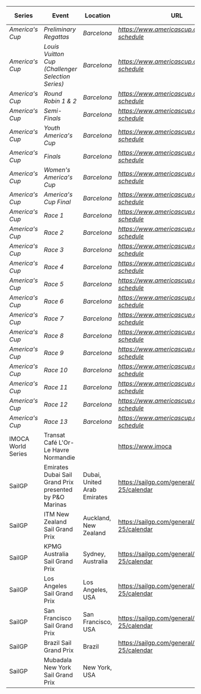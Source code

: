 | Series             | Event                                                        | Location                                                                                             | URL                                                     | Start Date | End Date   |
| ------------------ | ------------------------------------------------------------ | ---------------------------------------------------------------------------------------------------- | ------------------------------------------------------- | ---------- | ---------- |
| *America's Cup*    | *Preliminary Regattas*                                       | *Barcelona*                                                                                          | *https://www.americascup.com/en/ac37-schedule*           | *2024-08-22* | *2024-08-25* |
| *America's Cup*    | *Louis Vuitton Cup (Challenger Selection Series)*            | *Barcelona*                                                                                          | *https://www.americascup.com/en/ac37-schedule*           | *2024-08-29* | *2024-10-07* |
| *America's Cup*    | *Round Robin 1 & 2*                                            | *Barcelona*                                                                                          | *https://www.americascup.com/en/ac37-schedule*           | *2024-08-29* | *2024-09-08* |
| *America's Cup*    | *Semi-Finals*                                                  | *Barcelona*                                                                                          | *https://www.americascup.com/en/ac37-schedule*           | *2024-09-14* | *2024-09-19* |
| *America's Cup*    | *Youth America's Cup*                                          | *Barcelona*                                                                                          | *https://www.americascup.com/en/ac37-schedule*           | *2024-09-17* | *2024-09-26* |
| *America's Cup*    | *Finals*                                                       | *Barcelona*                                                                                          | *https://www.americascup.com/en/ac37-schedule*           | *2024-09-26* | *2024-10-05* |
| *America's Cup*    | *Women's America's Cup*                                        | *Barcelona*                                                                                          | *https://www.americascup.com/en/ac37-schedule*           | *2024-10-05* | *2024-10-13* |
| *America's Cup*    | *America's Cup Final*                                          | *Barcelona*                                                                                          | *https://www.americascup.com/en/ac37-schedule*           | *2024-10-12* | *2024-10-20* |
| *America's Cup*    | *Race 1*                                                       | *Barcelona*                                                                                          | *https://www.americascup.com/en/ac37-schedule*           | *2024-10-12* | *2024-10-12* |
| *America's Cup*    | *Race 2*                                                       | *Barcelona*                                                                                          | *https://www.americascup.com/en/ac37-schedule*           | *2024-10-12* | *2024-10-12* |
| *America's Cup*    | *Race 3*                                                       | *Barcelona*                                                                                          | *https://www.americascup.com/en/ac37-schedule*           | *2024-10-13* | *2024-10-13* |
| *America's Cup*    | *Race 4*                                                       | *Barcelona*                                                                                          | *https://www.americascup.com/en/ac37-schedule*           | *2024-10-13* | *2024-10-13* |
| *America's Cup*    | *Race 5*                                                       | *Barcelona*                                                                                          | *https://www.americascup.com/en/ac37-schedule*           | *2024-10-16* | *2024-10-16* |
| *America's Cup*    | *Race 6*                                                       | *Barcelona*                                                                                          | *https://www.americascup.com/en/ac37-schedule*           | *2024-10-16* | *2024-10-16* |
| *America's Cup*    | *Race 7*                                                       | *Barcelona*                                                                                          | *https://www.americascup.com/en/ac37-schedule*           | *2024-10-18* | *2024-10-18* |
| *America's Cup*    | *Race 8*                                                       | *Barcelona*                                                                                          | *https://www.americascup.com/en/ac37-schedule*           | *2024-10-18* | *2024-10-18* |
| *America's Cup*    | *Race 9*                                                       | *Barcelona*                                                                                          | *https://www.americascup.com/en/ac37-schedule*           | *2024-10-19* | *2024-10-19* |
| *America's Cup*    | *Race 10*                                                      | *Barcelona*                                                                                          | *https://www.americascup.com/en/ac37-schedule*           | *2024-10-19* | *2024-10-19* |
| *America's Cup*    | *Race 11*                                                      | *Barcelona*                                                                                          | *https://www.americascup.com/en/ac37-schedule*           | *2024-10-20* | *2024-10-20* |
| *America's Cup*    | *Race 12*                                                      | *Barcelona*                                                                                          | *https://www.americascup.com/en/ac37-schedule*           | *2024-10-20* | *2024-10-20* |
| *America's Cup*    | *Race 13*                                                      | *Barcelona*                                                                                          | *https://www.americascup.com/en/ac37-schedule*           | *2024-10-21* | *2024-10-21* |
| IMOCA World Series | Transat Café L'Or-Le Havre Normandie                           |                                                                                                      | https://www.imoca                                      | 2025       | 2025       |
| SailGP             | Emirates Dubai Sail Grand Prix presented by P&O Marinas        | Dubai, United Arab Emirates                                                                        | https://sailgp.com/general/24-25/calendar              | *2024-11-23* | *2024-11-24* |
| SailGP             | ITM New Zealand Sail Grand Prix                                | Auckland, New Zealand                                                                               | https://sailgp.com/general/24-25/calendar              | 2025-01-18 | 2025-01-19 |
| SailGP             | KPMG Australia Sail Grand Prix                                 | Sydney, Australia                                                                                   | https://sailgp.com/general/24-25/calendar              | 2025-02-08 | 2025-02-09 |
| SailGP             | Los Angeles Sail Grand Prix                                    | Los Angeles, USA                                                                                    | https://sailgp.com/general/24-25/calendar              | 2025-03-15 | 2025-03-16 |
| SailGP             | San Francisco Sail Grand Prix                                  | San Francisco, USA                                                                                  | https://sailgp.com/general/24-25/calendar              | 2025-03-22 | 2025-03-23 |
| SailGP             | Brazil Sail Grand Prix                                         | Brazil                                                                                                | https://sailgp.com/general/24-25/calendar              | 2025-05-03 | 2025-05-04 |
| SailGP             | Mubadala New York Sail Grand Prix                              | New York, USA